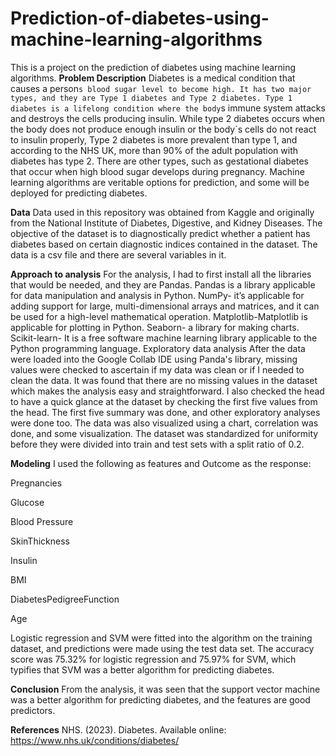 # Prediction-of-diabetes-using-machine-learning-algorithms

This is a project on the prediction of diabetes using machine learning algorithms. 
**Problem Description**
Diabetes is a medical condition that causes a person`s blood sugar level to become high. It has two major types, and they are Type 1 diabetes and Type 2 diabetes. Type 1 diabetes is a lifelong condition where the body`s immune system attacks and destroys the cells producing insulin.  While type 2 diabetes occurs when the body does not produce enough insulin or the body`s cells do not react to insulin properly, Type 2 diabetes is more prevalent than type 1, and according to the NHS UK, more than 90% of the adult population with diabetes has type 2. There are other types, such as gestational diabetes that occur when high blood sugar develops during pregnancy. Machine learning algorithms are veritable options for prediction, and some will be deployed for predicting diabetes. 



**Data**
Data used in this repository was obtained from Kaggle and originally from the National Institute of Diabetes, Digestive, and Kidney Diseases. The objective of the dataset is to diagnostically predict whether a patient has diabetes based on certain diagnostic indices contained in the dataset. The data is a csv file and there are several variables in it. 



**Approach to analysis**
For the analysis, I had to first install all the libraries that would be needed, and they are Pandas. Pandas is a library applicable for data manipulation and analysis in Python.
NumPy- it’s applicable for adding support for large, multi-dimensional arrays and matrices, and it can be used for a high-level mathematical operation.
Matplotlib-Matplotlib is applicable for plotting in Python.
Seaborn- a library for making charts.
Scikit-learn- It is a free software machine learning library applicable to the Python programming language.
Exploratory data analysis
After the data were loaded into the Google Collab IDE using Panda's library, missing values were checked to ascertain if my data was clean or if I needed to clean the data. It was found that there are no missing values in the dataset which makes the analysis easy and straightforward. I also checked the head to have a quick glance at the dataset by checking the first five values from the head. The first five summary was done, and other exploratory analyses were done too. The data was also visualized using a chart, correlation was done, and some visualization. The dataset was standardized for uniformity before they were divided into train and test sets with a split ratio of 0.2. 




**Modeling**
I used the following as features and Outcome as the response:

Pregnancies

Glucose

Blood Pressure 

SkinThickness

Insulin

BMI

DiabetesPedigreeFunction

Age


Logistic regression and SVM were fitted into the algorithm on the training dataset, and predictions were made using the test data set. The accuracy score was 75.32% for logistic regression and 75.97% for SVM, which typifies that SVM was a better algorithm for predicting diabetes.

**Conclusion**
From the analysis, it was seen that the support vector machine was a better algorithm for predicting diabetes, and the features are good predictors. 

**References**
NHS. (2023). Diabetes. Available online: https://www.nhs.uk/conditions/diabetes/
